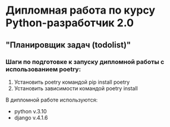 # Дипломная работа по курсу Python-разработчик 2.0
## "Планировщик задач (todolist)"

### Шаги по подготовке к запуску дипломной работы с использованием poetry:
1. Установить poetry командой pip install poetry
2. Установить зависимости командой poetry install

В дипломной работе используются:
* python v.3.10
* django v.4.1.6